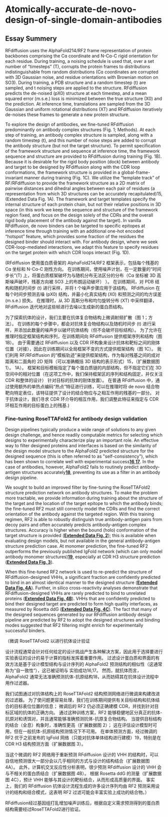 # Atomically-accurate-de-novo-design-of-single-domain-antibodies
## Essay Summery

RFdiffusion uses the AlphaFold214/RF2 frame representation of protein backbones comprising the Cɑ coordinate and N-Cɑ-C rigid orientation for each residue. During training, a noising schedule is used that, over a set number of “timesteps” (T), corrupts the protein frames to distributions indistinguishable from random distributions (Cɑ coordinates are corrupted with 3D Gaussian noise, and residue orientations with Brownian motion on SO3). During training, a PDB structure and a random timestep (t) are sampled, and t noising steps are applied to the structure. RFdiffusion predicts the de-noised (pX0) structure at each timestep, and a mean squared error (m.s.e.) loss is minimized between the true structure (X0) and the prediction. At inference time, translations are sampled from the 3D Gaussian and uniform rotational distributions (XT) and RFdiffusion iteratively de-noises these frames to generate a new protein structure.

To explore the design of antibodies, we fine-tuned RFdiffusion predominantly on antibody complex structures (Fig. 1; Methods). At each step of training, an antibody complex structure is sampled, along with a random timestep (t), and this number of noise steps are added to corrupt the antibody structure (but not the target structure). To permit specification of the framework structure and sequence at inference time, the framework sequence and structure are provided to RFdiffusion during training (Fig. 1B). Because it is desirable for the rigid body position (dock) between antibody and target to be designed by RFdiffusion along with the CDR loop conformations, the framework structure is provided in a global-frame-invariant manner during training (Fig. 1C). We utilize the “template track” of RF/RFdiffusion to provide the framework structure as a 2D matrix of pairwise distances and dihedral angles between each pair of residues (a representation from which 3D structures can be accurately recapitulated)15, (Extended Data Fig. 1A). The framework and target templates specify the internal structure of each protein chain, but not their relative positions in 3D space (in this work we keep the sequence and structure of the framework region fixed, and focus on the design solely of the CDRs and the overall rigid body placement of the antibody against the target). In vanilla RFdiffusion, de novo binders can be targeted to specific epitopes at inference time through training with an additional one-hot encoded “hotspot” feature, which provides some fraction of the residues the designed binder should interact with. For antibody design, where we seek CDR-loop-mediated interactions, we adapt this feature to specify residues on the target protein with which CDR loops interact (Fig. 1D).

(RFdiffusion 使用蛋白质骨架的 AlphaFold214/RF2 框架表示，包括每个残基的 Cɑ 坐标和 N-Cɑ-C 刚性方向。 在训练期间，使用噪声计划，在一定数量的“时间步长”(T) 上，将蛋白质框架破坏为与随机分布无法区分的分布（Cɑ 坐标被 3D 高斯噪声破坏，残基方向被 SO3 上的布朗运动破坏） ）。 在训练期间，对 PDB 结构和随机时间步 (t) 进行采样，并将 t 个噪声步骤应用于该结构。 RFdiffusion 在每个时间步预测去噪 (pX0) 结构，并最小化真实结构 (X0) 和预测之间的均方误差 (m.s.e.) 损失。 在推理时，从 3D 高斯分布和均匀旋转分布 (XT) 中采样翻译，RFdiffusion 迭代地对这些帧进行去噪以生成新的蛋白质结构。

为了探索抗体的设计，我们主要在抗体复合物结构上微调射频扩散（图 1；方法）。 在训练的每个步骤中，都会对抗体复合物结构以及随机时间步 (t) 进行采样，并添加此数量的噪声步以破坏抗体结构（但不会破坏目标结构）。 为了允许在推理时指定框架结构和序列，在训练期间向 RFdiffusion 提供框架序列和结构（图 1B）。 由于需要通过 RFdiffusion 以及 CDR 环构象来设计抗体和靶标之间的刚体位置（对接），因此在训练期间以全局框架不变的方式提供框架结构（图 1C）。 我们利用 RF/RFdiffusion 的“模板轨迹”来提供框架结构，作为每对残基之间的成对距离和二面角的 2D 矩阵（可以准确概括 3D 结构的表示形式）15，（扩展数据图 1）。 1A）。 框架和目标模板指定了每个蛋白质链的内部结构，但不指定它们在 3D 空间中的相对位置（在这项工作中，我们保持框架区的序列和结构固定，并仅关注 CDR 和整体的设计） 针对目标的抗体的刚体放置）。 在普通 RFdiffusion 中，通过使用额外的单热点编码“热点”特征进行训练，可以在推理时将 de novo 结合物靶向特定表位，该特征提供了设计的结合物应与之相互作用的残基的一部分。 对于抗体设计，我们寻求 CDR 环介导的相互作用，我们调整此特征来指定与 CDR 环相互作用的目标蛋白上的残基.)

### **Fine-tuning RoseTTAFold2 for antibody design validation**

Design pipelines typically produce a wide range of solutions to any given design challenge, and hence readily computable metrics for selecting which designs to experimentally characterize play an important role. An effective way to filter designed proteins and interfaces is based on the similarity of the design model structure to the AlphaFold2 predicted structure for the designed sequence (this is often referred to as "self-consistency"), which has been shown to correlate well with experimental success[**16**](https://www.biorxiv.org/content/10.1101/2024.03.14.585103v1.full#ref-16),[**17**](https://www.biorxiv.org/content/10.1101/2024.03.14.585103v1.full#ref-17). In the case of antibodies, however, AlphaFold2 fails to routinely predict antibody-antigen structures accurately[**18**](https://www.biorxiv.org/content/10.1101/2024.03.14.585103v1.full#ref-18), preventing its use as a filter in an antibody design pipeline.

We sought to build an improved filter by fine-tuning the RoseTTAFold2 structure prediction network on antibody structures. To make the problem more tractable, we provide information during training about the structure of the target and the location of the target epitope to which the antibody binds; the fine-tuned RF2 must still correctly model the CDRs and find the correct orientation of the antibody against the targeted region. With this training regimen, RF2 is able to robustly distinguish true antibody-antigen pairs from decoy pairs and often accurately predicts antibody-antigen complex structures. Accuracy is higher when the bound (holo) conformation of the target structure is provided ([**Extended Data Fig. 2**](https://www.biorxiv.org/content/10.1101/2024.03.14.585103v1.full#F5)); this is available when evaluating design models, but not available in the general antibody-antigen structure prediction case. At monomer prediction, the fine-tuned RF2 outperforms the previously published IgFold network (which can only model antibody monomer structures)[**19**](https://www.biorxiv.org/content/10.1101/2024.03.14.585103v1.full#ref-19), especially at CDR H3 structure prediction ([**Extended Data Fig. 3**](https://www.biorxiv.org/content/10.1101/2024.03.14.585103v1.full#F6)).

When this fine-tuned RF2 network is used to re-predict the structure of RFdiffusion-designed VHHs, a significant fraction are confidently predicted to bind in an almost identical manner to the designed structure ([**Extended Data Fig. 4A**](https://www.biorxiv.org/content/10.1101/2024.03.14.585103v1.full#F7)). Further, in silico cross-reactivity analyses demonstrate that RFdiffusion-designed VHHs are rarely predicted to bind to unrelated proteins ([**Extended Data Fig. 4B**](https://www.biorxiv.org/content/10.1101/2024.03.14.585103v1.full#F7)). VHHs that are confidently predicted to bind their designed target are predicted to form high quality interfaces, as measured by Rosetta ddG ([**Extended Data Fig. 4C**](https://www.biorxiv.org/content/10.1101/2024.03.14.585103v1.full#F7)). The fact that many of the designed sequences generated by our RFdiffusion antibody design pipeline are predicted by RF2 to adopt the designed structures and binding modes suggested that RF2 filtering might enrich for experimentally successful binders.

（微调 RoseTTAFold2 以进行抗体设计验证

设计流程通常会针对任何给定的设计挑战产生各种解决方案，因此用于选择要进行实验表征的设计的易于计算的指标发挥着重要作用。 过滤设计蛋白质和界面的有效方法是基于设计模型结构与设计序列的 AlphaFold2 预测结构的相似性（这通常称为“自一致性”），这已被证明与 实验成功16,17。 然而，就抗体而言，AlphaFold2 通常无法准确预测抗体-抗原结构18，从而妨碍其在抗体设计流程中用作过滤器。

我们试图通过对抗体结构上的 RoseTTAFold2 结构预测网络进行微调来构建改进的过滤器。 为了使问题更容易处理，我们在训练期间提供有关目标结构和抗体结合的目标表位位置的信息； 微调后的 RF2 仍必须正确建模 CDR，并找到针对目标区域的抗体的正确方向。 通过这种训练方案，RF2 能够稳健地区分真正的抗体-抗原对和诱饵对，并且通常能够准确预测抗体-抗原复合物结构。 当提供目标结构的结合（全息）构象时，准确性更高（扩展数据图 2）； 这在评估设计模型时可用，但在一般抗体-抗原结构预测情况下不可用。 在单体预测方面，经过微调的 RF2 优于之前发布的 IgFold 网络（只能对抗体单体结构进行建模）19，特别是在 CDR H3 结构预测方面（扩展数据图 3）。

当这个微调的 RF2 网络用于重新预测 RFdiffusion 设计的 VHH 的结构时，可以自信地预测很大一部分会以几乎相同的方式与设计的结构结合（扩展数据图 4A）。 此外，计算机交叉反应性分析表明，很少预测 RFdiffusion 设计的 VHH 会与不相关的蛋白质结合（扩展数据图 4B）。 根据 Rosetta ddG 的测量（扩展数据图 4C），预计 VHH 能够与其设计的靶标结合，从而形成高质量的界面。 事实上，我们的 RFdiffusion 抗体设计流程生成的许多设计序列均由 RF2 预测采用设计的结构和结合模式，这表明 RF2 过滤可能会丰富实验上成功的结合物。）

RFdiffusion经过基因组打乱增加噪声训练后，根据自定义需求预测得到的蛋白质结构需要经过RoseTTAFold2进行验证。
